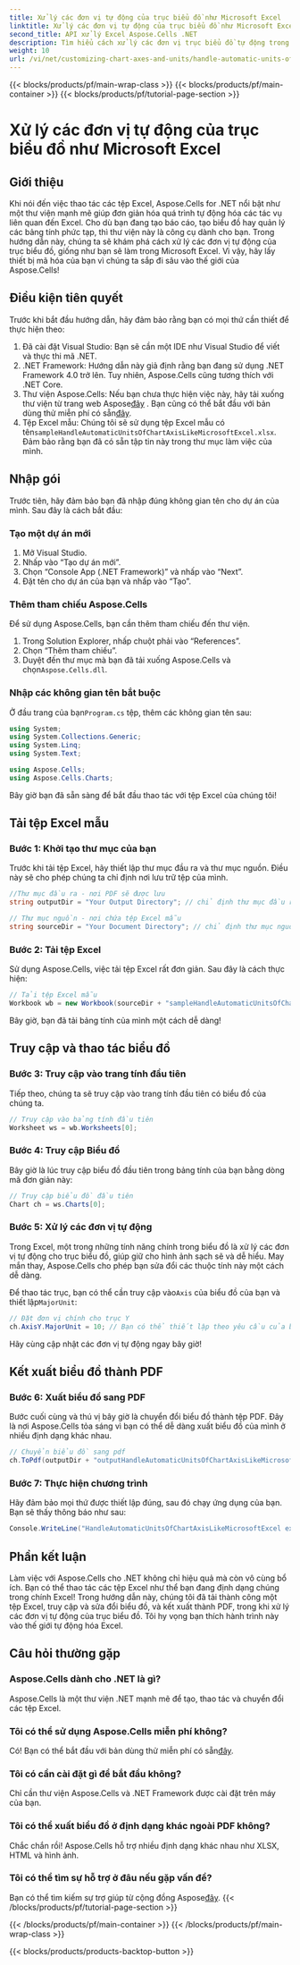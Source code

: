 ```yaml
---
title: Xử lý các đơn vị tự động của trục biểu đồ như Microsoft Excel
linktitle: Xử lý các đơn vị tự động của trục biểu đồ như Microsoft Excel
second_title: API xử lý Excel Aspose.Cells .NET
description: Tìm hiểu cách xử lý các đơn vị trục biểu đồ tự động trong Excel như một chuyên gia bằng cách sử dụng Aspose.Cells cho .NET! Có kèm hướng dẫn từng bước.
weight: 10
url: /vi/net/customizing-chart-axes-and-units/handle-automatic-units-of-chart-axis-like-microsoft-excel/
---
```


{{< blocks/products/pf/main-wrap-class >}}
{{< blocks/products/pf/main-container >}}
{{< blocks/products/pf/tutorial-page-section >}}

# Xử lý các đơn vị tự động của trục biểu đồ như Microsoft Excel

## Giới thiệu

Khi nói đến việc thao tác các tệp Excel, Aspose.Cells for .NET nổi bật như một thư viện mạnh mẽ giúp đơn giản hóa quá trình tự động hóa các tác vụ liên quan đến Excel. Cho dù bạn đang tạo báo cáo, tạo biểu đồ hay quản lý các bảng tính phức tạp, thì thư viện này là công cụ dành cho bạn. Trong hướng dẫn này, chúng ta sẽ khám phá cách xử lý các đơn vị tự động của trục biểu đồ, giống như bạn sẽ làm trong Microsoft Excel. Vì vậy, hãy lấy thiết bị mã hóa của bạn vì chúng ta sắp đi sâu vào thế giới của Aspose.Cells!

## Điều kiện tiên quyết

Trước khi bắt đầu hướng dẫn, hãy đảm bảo rằng bạn có mọi thứ cần thiết để thực hiện theo:

1. Đã cài đặt Visual Studio: Bạn sẽ cần một IDE như Visual Studio để viết và thực thi mã .NET.
2. .NET Framework: Hướng dẫn này giả định rằng bạn đang sử dụng .NET Framework 4.0 trở lên. Tuy nhiên, Aspose.Cells cũng tương thích với .NET Core.
3.  Thư viện Aspose.Cells: Nếu bạn chưa thực hiện việc này, hãy tải xuống thư viện từ trang web Aspose[đây](https://releases.aspose.com/cells/net/) . Bạn cũng có thể bắt đầu với bản dùng thử miễn phí có sẵn[đây](https://releases.aspose.com/).
4. Tệp Excel mẫu: Chúng tôi sẽ sử dụng tệp Excel mẫu có tên`sampleHandleAutomaticUnitsOfChartAxisLikeMicrosoftExcel.xlsx`. Đảm bảo rằng bạn đã có sẵn tập tin này trong thư mục làm việc của mình.

## Nhập gói

Trước tiên, hãy đảm bảo bạn đã nhập đúng không gian tên cho dự án của mình. Sau đây là cách bắt đầu:

### Tạo một dự án mới

1. Mở Visual Studio.
2. Nhấp vào “Tạo dự án mới”.
3. Chọn “Console App (.NET Framework)” và nhấp vào “Next”.
4. Đặt tên cho dự án của bạn và nhấp vào “Tạo”.

### Thêm tham chiếu Aspose.Cells

Để sử dụng Aspose.Cells, bạn cần thêm tham chiếu đến thư viện.

1. Trong Solution Explorer, nhấp chuột phải vào “References”.
2. Chọn “Thêm tham chiếu”.
3.  Duyệt đến thư mục mà bạn đã tải xuống Aspose.Cells và chọn`Aspose.Cells.dll`.

### Nhập các không gian tên bắt buộc

 Ở đầu trang của bạn`Program.cs` tệp, thêm các không gian tên sau:

```csharp
using System;
using System.Collections.Generic;
using System.Linq;
using System.Text;

using Aspose.Cells;
using Aspose.Cells.Charts;
```

Bây giờ bạn đã sẵn sàng để bắt đầu thao tác với tệp Excel của chúng tôi!

## Tải tệp Excel mẫu

### Bước 1: Khởi tạo thư mục của bạn

Trước khi tải tệp Excel, hãy thiết lập thư mục đầu ra và thư mục nguồn. Điều này sẽ cho phép chúng ta chỉ định nơi lưu trữ tệp của mình.

```csharp
//Thư mục đầu ra - nơi PDF sẽ được lưu
string outputDir = "Your Output Directory"; // chỉ định thư mục đầu ra của bạn ở đây

// Thư mục nguồn - nơi chứa tệp Excel mẫu
string sourceDir = "Your Document Directory"; // chỉ định thư mục nguồn của bạn ở đây
```

### Bước 2: Tải tệp Excel

Sử dụng Aspose.Cells, việc tải tệp Excel rất đơn giản. Sau đây là cách thực hiện:

```csharp
// Tải tệp Excel mẫu
Workbook wb = new Workbook(sourceDir + "sampleHandleAutomaticUnitsOfChartAxisLikeMicrosoftExcel.xlsx");
```

Bây giờ, bạn đã tải bảng tính của mình một cách dễ dàng!

## Truy cập và thao tác biểu đồ

### Bước 3: Truy cập vào trang tính đầu tiên

Tiếp theo, chúng ta sẽ truy cập vào trang tính đầu tiên có biểu đồ của chúng ta. 

```csharp
// Truy cập vào bảng tính đầu tiên
Worksheet ws = wb.Worksheets[0];
```

### Bước 4: Truy cập Biểu đồ

Bây giờ là lúc truy cập biểu đồ đầu tiên trong bảng tính của bạn bằng dòng mã đơn giản này:

```csharp
// Truy cập biểu đồ đầu tiên
Chart ch = ws.Charts[0];
```

### Bước 5: Xử lý các đơn vị tự động

Trong Excel, một trong những tính năng chính trong biểu đồ là xử lý các đơn vị tự động cho trục biểu đồ, giúp giữ cho hình ảnh sạch sẽ và dễ hiểu. May mắn thay, Aspose.Cells cho phép bạn sửa đổi các thuộc tính này một cách dễ dàng.

 Để thao tác trục, bạn có thể cần truy cập vào`Axis` của biểu đồ của bạn và thiết lập`MajorUnit`:

```csharp
// Đặt đơn vị chính cho trục Y
ch.AxisY.MajorUnit = 10; // Bạn có thể thiết lập theo yêu cầu của bạn
```

Hãy cùng cập nhật các đơn vị tự động ngay bây giờ!

## Kết xuất biểu đồ thành PDF

### Bước 6: Xuất biểu đồ sang PDF

Bước cuối cùng và thú vị bây giờ là chuyển đổi biểu đồ thành tệp PDF. Đây là nơi Aspose.Cells tỏa sáng vì bạn có thể dễ dàng xuất biểu đồ của mình ở nhiều định dạng khác nhau.

```csharp
// Chuyển biểu đồ sang pdf
ch.ToPdf(outputDir + "outputHandleAutomaticUnitsOfChartAxisLikeMicrosoftExcel.pdf");
```

### Bước 7: Thực hiện chương trình

Hãy đảm bảo mọi thứ được thiết lập đúng, sau đó chạy ứng dụng của bạn. Bạn sẽ thấy thông báo như sau:

```csharp
Console.WriteLine("HandleAutomaticUnitsOfChartAxisLikeMicrosoftExcel executed successfully.");
```

## Phần kết luận

Làm việc với Aspose.Cells cho .NET không chỉ hiệu quả mà còn vô cùng bổ ích. Bạn có thể thao tác các tệp Excel như thể bạn đang định dạng chúng trong chính Excel! Trong hướng dẫn này, chúng tôi đã tải thành công một tệp Excel, truy cập và sửa đổi biểu đồ, và kết xuất thành PDF, trong khi xử lý các đơn vị tự động của trục biểu đồ. Tôi hy vọng bạn thích hành trình này vào thế giới tự động hóa Excel.

## Câu hỏi thường gặp

### Aspose.Cells dành cho .NET là gì?
Aspose.Cells là một thư viện .NET mạnh mẽ để tạo, thao tác và chuyển đổi các tệp Excel.

### Tôi có thể sử dụng Aspose.Cells miễn phí không?
Có! Bạn có thể bắt đầu với bản dùng thử miễn phí có sẵn[đây](https://releases.aspose.com/).

### Tôi có cần cài đặt gì để bắt đầu không?
Chỉ cần thư viện Aspose.Cells và .NET Framework được cài đặt trên máy của bạn.

### Tôi có thể xuất biểu đồ ở định dạng khác ngoài PDF không?
Chắc chắn rồi! Aspose.Cells hỗ trợ nhiều định dạng khác nhau như XLSX, HTML và hình ảnh.

### Tôi có thể tìm sự hỗ trợ ở đâu nếu gặp vấn đề?
 Bạn có thể tìm kiếm sự trợ giúp từ cộng đồng Aspose[đây](https://forum.aspose.com/c/cells/9).
{{< /blocks/products/pf/tutorial-page-section >}}

{{< /blocks/products/pf/main-container >}}
{{< /blocks/products/pf/main-wrap-class >}}

{{< blocks/products/products-backtop-button >}}
